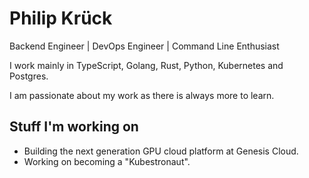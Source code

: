# Philip Krück

Backend Engineer | DevOps Engineer | Command Line Enthusiast

I work mainly in TypeScript, Golang, Rust, Python, Kubernetes and Postgres.

I am passionate about my work as there is always more to learn.

## Stuff I'm working on

- Building the next generation GPU cloud platform at Genesis Cloud.
- Working on becoming a "Kubestronaut".
